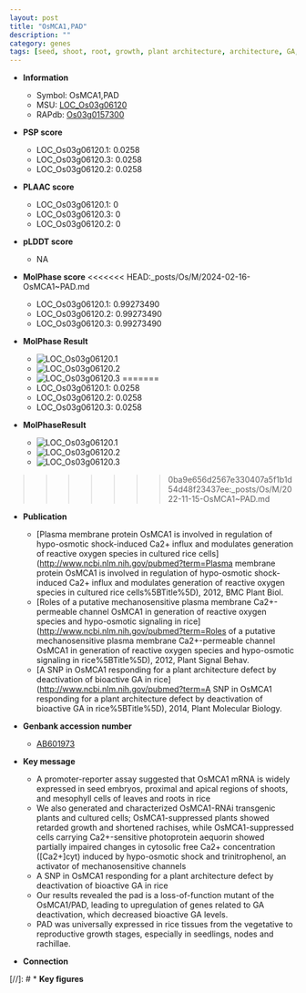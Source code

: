 ```yaml
---
layout: post
title: "OsMCA1,PAD"
description: ""
category: genes
tags: [seed, shoot, root, growth, plant architecture, architecture, GA, GA deactivation, seedlings, node, rachillae]
---
```


* **Information**  
    + Symbol: OsMCA1,PAD  
    + MSU: [LOC_Os03g06120](http://rice.plantbiology.msu.edu/cgi-bin/ORF_infopage.cgi?orf=LOC_Os03g06120)  
    + RAPdb: [Os03g0157300](http://rapdb.dna.affrc.go.jp/viewer/gbrowse_details/irgsp1?name=Os03g0157300)  

* **PSP score**  
    + LOC_Os03g06120.1: 0.0258 
    + LOC_Os03g06120.3: 0.0258 
    + LOC_Os03g06120.2: 0.0258 

* **PLAAC score**  
    + LOC_Os03g06120.1: 0 
    + LOC_Os03g06120.3: 0 
    + LOC_Os03g06120.2: 0 

* **pLDDT score**
    + NA


* **MolPhase score**
<<<<<<< HEAD:_posts/Os/M/2024-02-16-OsMCA1~PAD.md
    + LOC_Os03g06120.1: 0.99273490
    + LOC_Os03g06120.2: 0.99273490
    + LOC_Os03g06120.3: 0.99273490

* **MolPhase Result**
    + ![LOC_Os03g06120.1](https://304243504.github.io/Pictures/LOC_Os03g/LOC_Os03g06120.1.png)
    + ![LOC_Os03g06120.2](https://304243504.github.io/Pictures/LOC_Os03g/LOC_Os03g06120.2.png)
    + ![LOC_Os03g06120.3](https://304243504.github.io/Pictures/LOC_Os03g/LOC_Os03g06120.3.png)
=======
    + LOC_Os03g06120.1: 0.0258
    + LOC_Os03g06120.2: 0.0258
    + LOC_Os03g06120.3: 0.0258

* **MolPhaseResult**
    + ![LOC_Os03g06120.1](https://ricepsp.github.io/pictures/LOC_Os03g/LOC_Os03g06120.1.png)
    + ![LOC_Os03g06120.2](https://ricepsp.github.io/pictures/LOC_Os03g/LOC_Os03g06120.2.png)
    + ![LOC_Os03g06120.3](https://ricepsp.github.io/pictures/LOC_Os03g/LOC_Os03g06120.3.png)
>>>>>>> 0ba9e656d2567e330407a5f1b1d54d48f23437ee:_posts/Os/M/2022-11-15-OsMCA1~PAD.md

* **Publication**  
    + [Plasma membrane protein OsMCA1 is involved in regulation of hypo-osmotic shock-induced Ca2+ influx and modulates generation of reactive oxygen species in cultured rice cells](http://www.ncbi.nlm.nih.gov/pubmed?term=Plasma membrane protein OsMCA1 is involved in regulation of hypo-osmotic shock-induced Ca2+ influx and modulates generation of reactive oxygen species in cultured rice cells%5BTitle%5D), 2012, BMC Plant Biol.
    + [Roles of a putative mechanosensitive plasma membrane Ca2+-permeable channel OsMCA1 in generation of reactive oxygen species and hypo-osmotic signaling in rice](http://www.ncbi.nlm.nih.gov/pubmed?term=Roles of a putative mechanosensitive plasma membrane Ca2+-permeable channel OsMCA1 in generation of reactive oxygen species and hypo-osmotic signaling in rice%5BTitle%5D), 2012, Plant Signal Behav.
    + [A SNP in OsMCA1 responding for a plant architecture defect by deactivation of bioactive GA in rice](http://www.ncbi.nlm.nih.gov/pubmed?term=A SNP in OsMCA1 responding for a plant architecture defect by deactivation of bioactive GA in rice%5BTitle%5D), 2014, Plant Molecular Biology.

* **Genbank accession number**  
    + [AB601973](http://www.ncbi.nlm.nih.gov/nuccore/AB601973)

* **Key message**  
    + A promoter-reporter assay suggested that OsMCA1 mRNA is widely expressed in seed embryos, proximal and apical regions of shoots, and mesophyll cells of leaves and roots in rice
    + We also generated and characterized OsMCA1-RNAi transgenic plants and cultured cells; OsMCA1-suppressed plants showed retarded growth and shortened rachises, while OsMCA1-suppressed cells carrying Ca2+-sensitive photoprotein aequorin showed partially impaired changes in cytosolic free Ca2+ concentration ([Ca2+]cyt) induced by hypo-osmotic shock and trinitrophenol, an activator of mechanosensitive channels
    + A SNP in OsMCA1 responding for a plant architecture defect by deactivation of bioactive GA in rice
    + Our results revealed the pad is a loss-of-function mutant of the OsMCA1/PAD, leading to upregulation of genes related to GA deactivation, which decreased bioactive GA levels.
    + PAD was universally expressed in rice tissues from the vegetative to reproductive growth stages, especially in seedlings, nodes and rachillae.

* **Connection**  

[//]: # * **Key figures**  


